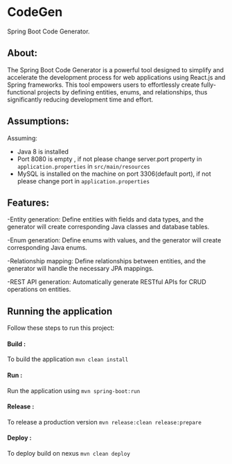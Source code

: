 # CodeGen 
Spring Boot Code Generator.

About:
-----------------------------
The Spring Boot Code Generator is a powerful tool designed to simplify and accelerate the development process for web applications using React.js and Spring frameworks. This tool empowers users to effortlessly create fully-functional projects by defining entities, enums, and relationships, thus significantly reducing development time and effort.

Assumptions:
-----------------------------

Assuming:
 * Java 8 is installed
 * Port 8080 is empty , if not please change server.port property in `application.properties` in `src/main/resources`
 * MySQL is installed on the machine on port 3306(default port), if not please change port in `application.properties`


Features:
-----------------------------
-Entity generation: Define entities with fields and data types, and the generator will create corresponding Java classes and database tables.

-Enum generation: Define enums with values, and the generator will create corresponding Java enums.

-Relationship mapping: Define relationships between entities, and the generator will handle the necessary JPA mappings.

-REST API generation: Automatically generate RESTful APIs for CRUD operations on entities.

Running the application
-----------------------------
Follow these steps to run this project:

#### Build : 
To build the application `mvn clean install`

#### Run : 

Run the application using `mvn spring-boot:run`

#### Release : 
To release a production version `mvn release:clean release:prepare`

#### Deploy :
To deploy build on nexus  `mvn clean deploy`




